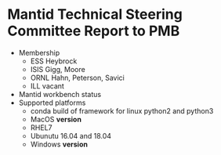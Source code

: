 Mantid Technical Steering Committee Report to PMB
=================================================

* Membership
  * ESS Heybrock
  * ISIS Gigg, Moore
  * ORNL Hahn, Peterson, Savici
  * ILL vacant
* Mantid workbench status
* Supported platforms
  * conda build of framework for linux python2 and python3
  * MacOS **version**
  * RHEL7
  * Ubunutu 16.04 and 18.04
  * Windows **version**
